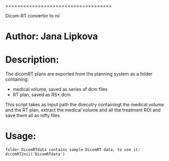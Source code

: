 ====================================

Dicom-RT convertor to nii

Author: Jana Lipkova
===================================

# Description:

The dicomRT plans are exported from the planning system as a folder containing:
 * medical volume, saved as series of dcm files
 * RT plan, saved as RS*.dcm


This script takes as input path the direcotry containingt the medical volume and the RT plan, extract the medical volume and all the treatment ROI and save them all as nifty files

# Usage:

```
folder DicomRTdata contains sample DicomRT data, to use it:
dicomRT2nii('DicomRTdata')
```
